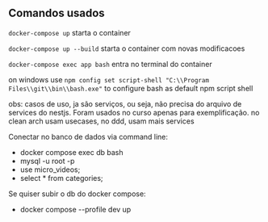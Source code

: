 ## Comandos usados

`docker-compose up` starta o container

`docker-compose up --build` starta o container com novas modificacoes

`docker-compose exec app bash` entra no terminal do container

on windows use `npm config set script-shell "C:\\Program Files\\git\\bin\\bash.exe"` to configure bash as default npm script shell

obs: casos de uso, ja são serviços, ou seja, não precisa do arquivo de services do nestjs. Foram usados no curso apenas para exemplificação.
no clean arch usam usecases, no ddd, usam mais services

Conectar no banco de dados via command line:

- docker compose exec db bash
- mysql -u root -p
- use micro_videos;
- select \* from categories;

Se quiser subir o db do docker compose:

- docker compose --profile dev up
